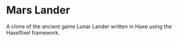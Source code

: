 # Mars Lander

A clone of the ancient game Lunar Lander written in Haxe using the Haxeflixel framework.


